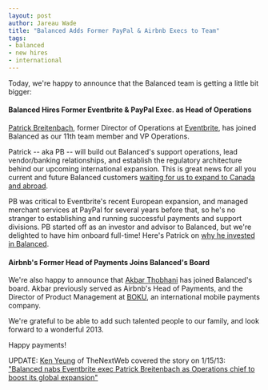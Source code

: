 ```yaml
---
layout: post
author: Jareau Wade
title: "Balanced Adds Former PayPal & Airbnb Execs to Team"
tags:
- balanced
- new hires
- international
---
```


Today, we're happy to announce that the Balanced team is getting a little bit bigger: 

#### Balanced Hires Former Eventbrite & PayPal Exec. as Head of Operations

[Patrick Breitenbach](http://www.linkedin.com/in/pbreitenbach), former Director of Operations at [Eventbrite](http://www.eventbrite.com), has joined Balanced as our 11th team member and VP Operations. 

Patrick -- aka PB -- will build out Balanced's support operations, lead vendor/banking relationships, and establish the regulatory architecture behind our upcoming international expansion. This is great news for all you current and future Balanced customers [waiting for us to expand to Canada and abroad](https://github.com/balanced/balanced-api/issues/2).

PB was critical to Eventbrite's recent European expansion, and managed merchant services at PayPal for several years before that, so he's no stranger to establishing and running successful payments and support divisions. PB started off as an investor and advisor to Balanced, but we're delighted to have him onboard full-time! Here's Patrick on [why he invested in Balanced](http://www.quora.com/Balanced/Why-did-you-invest-in-Balanced/answer/Patrick-Breitenbach).

#### Airbnb's Former Head of Payments Joins Balanced's Board
We're also happy to announce that [Akbar Thobhani](http://www.linkedin.com/in/akbart) has joined Balanced's board. Akbar previously served as Airbnb's Head of Payments, and the Director of Product Management at [BOKU](http://www.boku.com/), an international mobile payments company. 

We're grateful to be able to add such talented people to our family, and look forward to a wonderful 2013. 

Happy payments!


UPDATE: [Ken Yeung](http://www.twitter.com/thenextkenyeung) of TheNextWeb covered the story on 1/15/13: ["Balanced nabs Eventbrite exec Patrick Breitenbach as Operations chief to boost its global expansion"](http://thenextweb.com/insider/2013/01/15/balanced-hires-eventbrite-exec-patrick-breitenbach/)
